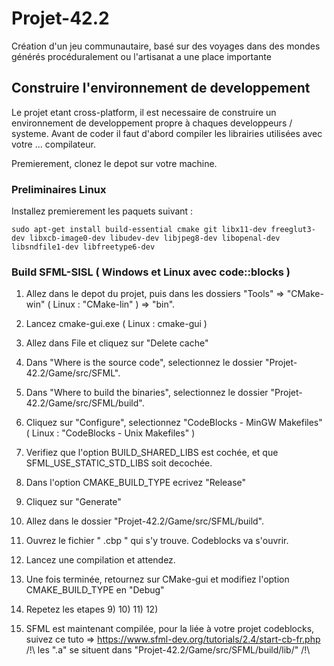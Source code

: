 # Projet-42.2
Création d'un jeu communautaire, basé sur des voyages dans des mondes générés procéduralement ou l'artisanat a une place importante

## Construire l'environnement de developpement
Le projet etant cross-platform, il est necessaire de construire un environnement de developpement propre à chaques developpeurs / systeme. Avant de coder il faut d'abord compiler les librairies utilisées avec votre ... compilateur.

Premierement, clonez le depot sur votre machine.

### Preliminaires Linux
Installez premierement les paquets suivant : 
```shell
sudo apt-get install build-essential cmake git libx11-dev freeglut3-dev libxcb-image0-dev libudev-dev libjpeg8-dev libopenal-dev libsndfile1-dev libfreetype6-dev
```

### Build SFML-SISL ( Windows et Linux avec code::blocks )
1) Allez dans le depot du projet, puis dans les dossiers "Tools" => "CMake-win" ( Linux : "CMake-lin" ) => "bin".
2) Lancez cmake-gui.exe ( Linux : cmake-gui )
3) Allez dans File et cliquez sur "Delete cache"
4) Dans "Where is the source code", selectionnez le dossier "Projet-42.2/Game/src/SFML".
5) Dans "Where to build the binaries", selectionnez le dossier "Projet-42.2/Game/src/SFML/build".
6) Cliquez sur "Configure", selectionnez "CodeBlocks - MinGW Makefiles" ( Linux : "CodeBlocks - Unix Makefiles" )
7) Verifiez que l'option BUILD_SHARED_LIBS est cochée, et que SFML_USE_STATIC_STD_LIBS soit decochée.
8) Dans l'option CMAKE_BUILD_TYPE ecrivez "Release"
9) Cliquez sur "Generate"
10) Allez dans le dossier "Projet-42.2/Game/src/SFML/build".
11) Ouvrez le fichier " .cbp " qui s'y trouve. Codeblocks va s'ouvrir.
12) Lancez une compilation et attendez.
13) Une fois terminée, retournez sur CMake-gui et modifiez l'option CMAKE_BUILD_TYPE en "Debug"
14) Repetez les etapes 9) 10) 11) 12)

14) SFML est maintenant compilée, pour la liée à votre projet codeblocks, suivez ce tuto => https://www.sfml-dev.org/tutorials/2.4/start-cb-fr.php
/!\ les ".a" se situent dans "Projet-42.2/Game/src/SFML/build/lib/" /!\
